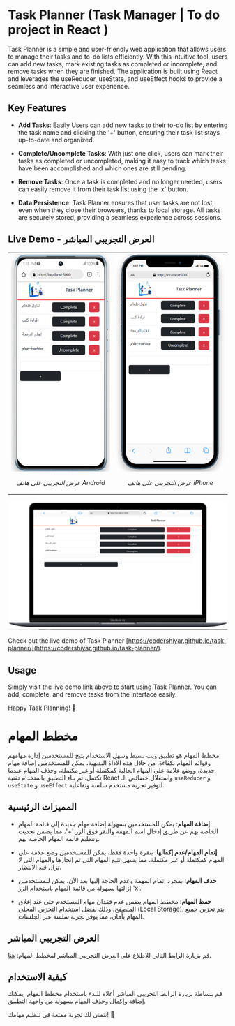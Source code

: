 # Task Planner (Task Manager | To do project in React )

Task Planner is a simple and user-friendly web application that allows users to manage their tasks and to-do lists efficiently. With this intuitive tool, users can add new tasks, mark existing tasks as completed or incomplete, and remove tasks when they are finished. The application is built using React and leverages the useReducer, useState, and useEffect hooks to provide a seamless and interactive user experience.

## Key Features

- **Add Tasks**: Easily Users can add new tasks to their to-do list by entering the task name and clicking the '+' button, ensuring their task list stays up-to-date and organized.

- **Complete/Uncomplete Tasks**: With just one click, users can mark their tasks as completed or uncompleted, making it easy to track which tasks have been accomplished and which ones are still pending.

- **Remove Tasks**: Once a task is completed and no longer needed, users can easily remove it from their task list using the 'x' button.

- **Data Persistence**: Task Planner ensures that user tasks are not lost, even when they close their browsers, thanks to local storage. All tasks are securely stored, providing a seamless experience across sessions.

## Live Demo - العرض التجريبي المباشر

<table>
  <tr>
    <td style="text-align:center">
      <img src="./demo-images/demo-on-android-smartphone.PNG" alt="Demo on Android Smartphone" height="500">
      <p><em>عرض التجريبي على هاتف Android</em></p>
    </td>
    <td style="text-align:center">
      <img src="./demo-images/demo-on-iphone-smartphone.PNG" alt="Demo on iPhone Smartphone" height="500">
      <p><em>عرض التجريبي على هاتف iPhone</em></p>
    </td>
  </tr>
</table>

![Demo on Laptop & Desktop](./demo-images/demo-on-laptop.png)

Check out the live demo of Task Planner [https://codershiyar.github.io/task-planner/](https://codershiyar.github.io/task-planner/).

## Usage

Simply visit the live demo link above to start using Task Planner. You can add, complete, and remove tasks from the interface easily.

Happy Task Planning! 🚀


# مخطط المهام

مخطط المهام هو تطبيق ويب بسيط وسهل الاستخدام يتيح للمستخدمين إدارة مهامهم وقوائم المهام بكفاءة. من خلال هذه الأداة البديهية، يمكن للمستخدمين إضافة مهام جديدة، ووضع علامة على المهام الحالية كمكتملة أو غير مكتملة، وحذف المهام عندما تكتمل. تم بناء التطبيق باستخدام تقنية React واستغلال خصائص الـ `useReducer` و `useState` و `useEffect` لتوفير تجربة مستخدم سلسة وتفاعلية.

## المميزات الرئيسية

- **إضافة المهام**: يمكن للمستخدمين بسهولة إضافة مهام جديدة إلى قائمة المهام الخاصة بهم عن طريق إدخال اسم المهمة والنقر فوق الزر '+'، مما يضمن تحديث وتنظيم قائمة المهام الخاصة بهم.

- **إتمام المهام/عدم إكمالها**: بنقرة واحدة فقط، يمكن للمستخدمين وضع علامة على المهام كمكتملة أو غير مكتملة، مما يسهل تتبع المهام التي تم إنجازها والمهام التي لا تزال قيد الانتظار.

- **حذف المهام**: بمجرد إتمام المهمة وعدم الحاجة إليها بعد الآن، يمكن للمستخدمين إزالتها بسهولة من قائمة المهام باستخدام الزر 'x'.

- **حفظ المهام**: مخطط المهام يضمن عدم فقدان مهام المستخدم حتى عند إغلاق المتصفح، وذلك بفضل استخدام التخزين المحلي (Local Storage). يتم تخزين جميع المهام بأمان، مما يوفر تجربة سلسة عبر الجلسات.


## العرض التجريبي المباشر

قم بزيارة الرابط التالي للاطلاع على العرض التجريبي المباشر لمخطط المهام: [هنا](https://codershiyar.github.io/task-planner/).

## كيفية الاستخدام

قم ببساطة بزيارة الرابط التجريبي المباشر أعلاه للبدء باستخدام مخطط المهام. يمكنك إضافة وإكمال وحذف المهام بسهولة من واجهة التطبيق.

نتمنى لك تجربة ممتعة في تنظيم مهامك! 🚀
